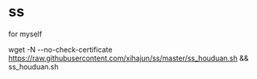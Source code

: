 # ss
for myself

wget -N --no-check-certificate https://raw.githubusercontent.com/xihajun/ss/master/ss_houduan.sh && ss_houduan.sh
